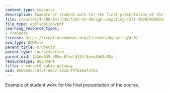 ```yaml
---
content_type: resource
description: Example of student work for the final presentation of the course.
file: /courses/4-500-introduction-to-design-computing-fall-2008/96b6bdc50f5fe05752cbf4fbe6efc765_final_1.pdf
file_type: application/pdf
learning_resource_types:
- Projects
license: https://creativecommons.org/licenses/by-nc-sa/4.0/
ocw_type: OCWFile
parent_title: Projects
parent_type: CourseSection
parent_uid: 763ee635-d85e-0fed-5134-5eea3b61c05a
resourcetype: Document
title: a concord cabin getaway
uid: 96b6bdc5-0f5f-e057-52cb-f4fbe6efc765
---
```

Example of student work for the final presentation of the course.